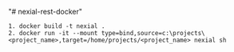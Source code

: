 "# nexial-rest-docker" 


```
1. docker build -t nexial .
2. docker run -it --mount type=bind,source=c:\projects\<project_name>,target=/home/projects/<project_name> nexial sh
```
